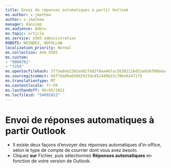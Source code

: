 ```yaml
---
title: Envoi de réponses automatiques à partir Outlook
ms.author: v-jmathew
author: v-jmathew
manager: dansimp
ms.audience: Admin
ms.topic: article
ms.service: o365-administration
ROBOTS: NOINDEX, NOFOLLOW
localization_priority: Normal
ms.collection: Adm_O365
ms.custom:
- "9000761"
- "7254"
ms.openlocfilehash: 5775e0de2392ed82fdd2f8ea46fac5b38212bd52e836f00bdac68b24e31639ba
ms.sourcegitcommit: b5f7da89a650d2915dc652449623c78be6247175
ms.translationtype: MT
ms.contentlocale: fr-FR
ms.lasthandoff: 08/05/2021
ms.locfileid: "54091012"
---
```

# <a name="sending-automatic-replies-from-outlook"></a>Envoi de réponses automatiques à partir Outlook

- Il existe deux façons d’envoyer des réponses automatiques d’in-office, selon le type de compte de courrier dont vous avez besoin.
- Cliquez **sur** Fichier, puis sélectionnez **Réponses automatiques** en fonction de votre version de Outlook.
